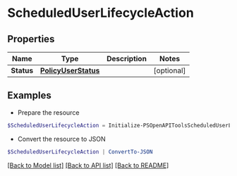 # ScheduledUserLifecycleAction
## Properties

Name | Type | Description | Notes
------------ | ------------- | ------------- | -------------
**Status** | [**PolicyUserStatus**](PolicyUserStatus.md) |  | [optional] 

## Examples

- Prepare the resource
```powershell
$ScheduledUserLifecycleAction = Initialize-PSOpenAPIToolsScheduledUserLifecycleAction  -Status null
```

- Convert the resource to JSON
```powershell
$ScheduledUserLifecycleAction | ConvertTo-JSON
```

[[Back to Model list]](../README.md#documentation-for-models) [[Back to API list]](../README.md#documentation-for-api-endpoints) [[Back to README]](../README.md)

